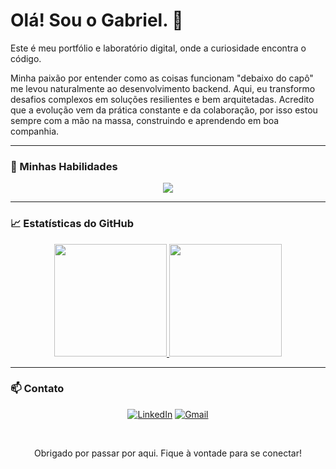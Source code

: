# Olá! Sou o Gabriel. 👋

Este é meu portfólio e laboratório digital, onde a curiosidade encontra o código.

Minha paixão por entender como as coisas funcionam "debaixo do capô" me levou naturalmente ao desenvolvimento backend. Aqui, eu transformo desafios complexos em soluções resilientes e bem arquitetadas. Acredito que a evolução vem da prática constante e da colaboração, por isso estou sempre com a mão na massa, construindo e aprendendo em boa companhia.

---

### 🚀 Minhas Habilidades

<p align="center">
  <a href="https://skillicons.dev">
    <img src="https://skillicons.dev/icons?i=html,css,js,ts,java,spring,nodejs,express,prisma,postgresql,mysql,mongodb,docker,git,postman" />
  </a>
</p>

---

### 📈 Estatísticas do GitHub

<p align="center">
  <a href="https://github.com/Wirizada">
    <img height="180em" src="https://github-readme-stats.vercel.app/api?username=Wirizada&show_icons=true&theme=dracula&include_all_commits=true&count_private=true"/>
    <img height="180em" src="https://github-readme-stats.vercel.app/api/top-langs/?username=Wirizada&layout=compact&langs_count=7&theme=dracula"/>
  </a>
</p>

---

### 📫 Contato

<p align="center">
<a href="https://www.linkedin.com/in/gabriel-de-souza-vaz-140867219/" target="_blank"><img src="https://img.shields.io/badge/LinkedIn-0A66C2?style=for-the-badge&logo=linkedin&logoColor=white" alt="LinkedIn"></a>
<a href="mailto:gabrielgaasouzaofs@gmail.com" target="_blank"><img src="https://img.shields.io/badge/Gmail-D14836?style=for-the-badge&logo=gmail&logoColor=white" alt="Gmail"></a>
</p>
<br>
<p align="center">
  Obrigado por passar por aqui. Fique à vontade para se conectar!
</p>
